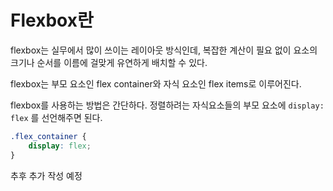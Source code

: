 # Flexbox란

flexbox는 실무에서 많이 쓰이는 레이아웃 방식인데, 복잡한 계산이 필요 없이 요소의 크기나 순서를
이름에 걸맞게 유연하게 배치할 수 있다. 

flexbox는 부모 요소인 flex container와 자식 요소인 flex items로 이루어진다.

flexbox를 사용하는 방법은 간단하다.
정렬하려는 자식요소들의 부모 요소에 `display: flex` 를 선언해주면 된다.
```css
.flex_container {
    display: flex;
}
```

추후 추가 작성 예정

<Disqus/>